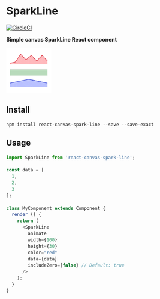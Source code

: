 # SparkLine

[![CircleCI](https://circleci.com/gh/JakeSidSmith/react-canvas-spark-line.svg?style=svg)](https://circleci.com/gh/JakeSidSmith/react-canvas-spark-line)

**Simple canvas SparkLine React component**

![Examples](https://raw.githubusercontent.com/JakeSidSmith/react-canvas-spark-line/master/images/examples.gif)

## Install

```shell
npm install react-canvas-spark-line --save --save-exact
```

## Usage

```javascript
import SparkLine from 'react-canvas-spark-line';

const data = [
  1,
  2,
  3
];

class MyComponent extends Component {
  render () {
    return (
      <SparkLine
        animate
        width={100}
        height={30}
        color="red"
        data={data}
        includeZero={false} // Default: true
      />
    );
  }
}
```
